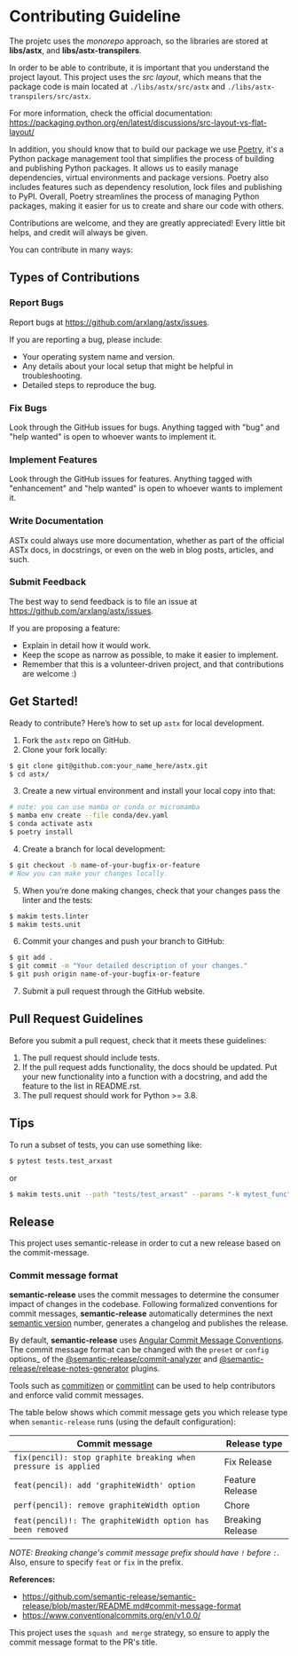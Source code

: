 # Contributing Guideline

The projetc uses the _monorepo_ approach, so the libraries are stored at
**libs/astx**, and **libs/astx-transpilers**.

In order to be able to contribute, it is important that you understand the
project layout. This project uses the _src layout_, which means that the package
code is main located at `./libs/astx/src/astx` and
`./libs/astx-transpilers/src/astx`.

For more information, check the official documentation:
https://packaging.python.org/en/latest/discussions/src-layout-vs-flat-layout/

In addition, you should know that to build our package we use
[Poetry](https://python-poetry.org/), it's a Python package management tool that
simplifies the process of building and publishing Python packages. It allows us
to easily manage dependencies, virtual environments and package versions. Poetry
also includes features such as dependency resolution, lock files and publishing
to PyPI. Overall, Poetry streamlines the process of managing Python packages,
making it easier for us to create and share our code with others.

Contributions are welcome, and they are greatly appreciated! Every little bit
helps, and credit will always be given.

You can contribute in many ways:

## Types of Contributions

### Report Bugs

Report bugs at https://github.com/arxlang/astx/issues.

If you are reporting a bug, please include:

- Your operating system name and version.
- Any details about your local setup that might be helpful in troubleshooting.
- Detailed steps to reproduce the bug.

### Fix Bugs

Look through the GitHub issues for bugs. Anything tagged with "bug" and "help
wanted" is open to whoever wants to implement it.

### Implement Features

Look through the GitHub issues for features. Anything tagged with "enhancement"
and "help wanted" is open to whoever wants to implement it.

### Write Documentation

ASTx could always use more documentation, whether as part of the official ASTx
docs, in docstrings, or even on the web in blog posts, articles, and such.

### Submit Feedback

The best way to send feedback is to file an issue at
https://github.com/arxlang/astx/issues.

If you are proposing a feature:

- Explain in detail how it would work.
- Keep the scope as narrow as possible, to make it easier to implement.
- Remember that this is a volunteer-driven project, and that contributions are
  welcome :)

## Get Started!

Ready to contribute? Here’s how to set up `astx` for local development.

1.  Fork the `astx` repo on GitHub.
2.  Clone your fork locally:

```bash
$ git clone git@github.com:your_name_here/astx.git
$ cd astx/
```

3.  Create a new virtual environment and install your local copy into that:

```bash
# note: you can use mamba or conda or micromamba
$ mamba env create --file conda/dev.yaml
$ conda activate astx
$ poetry install
```

4.  Create a branch for local development:

```bash
$ git checkout -b name-of-your-bugfix-or-feature
# Now you can make your changes locally.
```

5.  When you’re done making changes, check that your changes pass the linter and
    the tests:

```bash
$ makim tests.linter
$ makim tests.unit
```

6.  Commit your changes and push your branch to GitHub:

```bash
$ git add .
$ git commit -m "Your detailed description of your changes."
$ git push origin name-of-your-bugfix-or-feature
```

7.  Submit a pull request through the GitHub website.

## Pull Request Guidelines

Before you submit a pull request, check that it meets these guidelines:

1.  The pull request should include tests.
2.  If the pull request adds functionality, the docs should be updated. Put your
    new functionality into a function with a docstring, and add the feature to
    the list in README.rst.
3.  The pull request should work for Python >= 3.8.

## Tips

To run a subset of tests, you can use something like:

```bash
$ pytest tests.test_arxast
```

or

```bash
$ makim tests.unit --path "tests/test_arxast" --params "-k mytest_func"
```

## Release

This project uses semantic-release in order to cut a new release based on the
commit-message.

### Commit message format

**semantic-release** uses the commit messages to determine the consumer impact
of changes in the codebase. Following formalized conventions for commit
messages, **semantic-release** automatically determines the next
[semantic version](https://semver.org) number, generates a changelog and
publishes the release.

By default, **semantic-release** uses
[Angular Commit Message Conventions](https://github.com/angular/angular/blob/master/CONTRIBUTING.md#-commit-message-format).
The commit message format can be changed with the `preset` or `config` options\_
of the
[@semantic-release/commit-analyzer](https://github.com/semantic-release/commit-analyzer#options)
and
[@semantic-release/release-notes-generator](https://github.com/semantic-release/release-notes-generator#options)
plugins.

Tools such as [commitizen](https://github.com/commitizen/cz-cli) or
[commitlint](https://github.com/conventional-changelog/commitlint) can be used
to help contributors and enforce valid commit messages.

The table below shows which commit message gets you which release type when
`semantic-release` runs (using the default configuration):

| Commit message                                                 | Release type     |
| -------------------------------------------------------------- | ---------------- |
| `fix(pencil): stop graphite breaking when pressure is applied` | Fix Release      |
| `feat(pencil): add 'graphiteWidth' option`                     | Feature Release  |
| `perf(pencil): remove graphiteWidth option`                    | Chore            |
| `feat(pencil)!: The graphiteWidth option has been removed`     | Breaking Release |

_NOTE: Breaking change's commit message prefix should have `!` before `:`_.
Also, ensure to specify `feat` or `fix` in the prefix.

**References:**

- https://github.com/semantic-release/semantic-release/blob/master/README.md#commit-message-format
- https://www.conventionalcommits.org/en/v1.0.0/

This project uses the `squash and merge` strategy, so ensure to apply the commit
message format to the PR's title.
